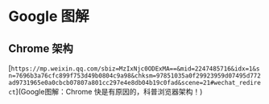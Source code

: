 # Google 图解

## Chrome 架构

[`https://mp.weixin.qq.com/sbiz=MzIxNjc0ODExMA==&mid=2247485716&idx=1&sn=7696b3a76cfc899f753d49b0804c9a98&chksm=97851035a0f29923959d07495d772ad9731965e0a0cbcb07807a801cc297e4e8db04b19c0fad&scene=21#wechat_redirect`](Google图解：Chrome 快是有原因的，科普浏览器架构！)
